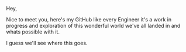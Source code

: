 Hey,

Nice to meet you, here's my GitHub like every Engineer it's a work in progress and exploration of this wonderful world we've all landed in and whats possible with it.

I guess we'll see where this goes.
